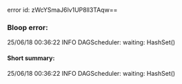 error id: zWcYSmaJ6lv1UP8ll3TAqw==
### Bloop error:

25/06/18 00:36:22 INFO DAGScheduler: waiting: HashSet()
#### Short summary: 

25/06/18 00:36:22 INFO DAGScheduler: waiting: HashSet()